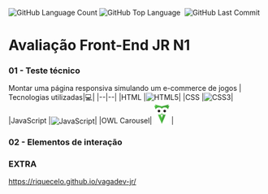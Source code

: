 <img alt="GitHub Language Count" src="https://img.shields.io/github/languages/count/Riquecelo/vagadev-jr" /> <img alt="GitHub Top Language" src="https://img.shields.io/github/languages/top/Riquecelo/vagadev-jr" /> <img alt="" src="https://img.shields.io/github/repo-size/Riquecelo/vagadev-jr" /> <img alt="GitHub Last Commit" src="https://img.shields.io/github/last-commit/Riquecelo/vagadev-jr" />
# Avaliação Front-End JR N1 #

### 01 - Teste técnico ###
Montar uma página responsiva simulando um e-commerce de jogos 
| Tecnologias utilizadas|:computer:|
|--|--|
|HTML |![HTML5](https://img.shields.io/badge/html5-%23E34F26.svg?style=for-the-badge&logo=html5&logoColor=white)|
|CSS |![CSS3](https://img.shields.io/badge/css3-%231572B6.svg?style=for-the-badge&logo=css3&logoColor=white)|
|JavaScript |![JavaScript](https://img.shields.io/badge/javascript-%23323330.svg?style=for-the-badge&logo=javascript&logoColor=%23F7DF1E)|
|OWL Carousel| <img src="https://github.com/OwlCarousel2/OwlCarousel2/blob/develop/docs/assets/img/owl-logo.png" width='30'> |

### 02 - Elementos de interação ###


### EXTRA ###

https://riquecelo.github.io/vagadev-jr/
